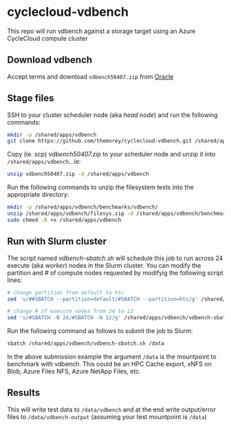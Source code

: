 # cyclecloud-vdbench
This repo will run vdbench against a storage target using an Azure CycleCloud compute cluster


## Download vdbench
Accept terms and download `vdbench50407.zip` from [Oracle](https://www.oracle.com/downloads/server-storage/vdbench-downloads.html)


## Stage files
SSH to your cluster scheduler node (aka *head node*) and run the following commands:

  ```bash
  mkdir -p /shared/apps/vdbench
  git clone https://github.com/themorey/cyclecloud-vdbench.git /shared/apps/vdbench
  ```

Copy (ie. scp) *vdbench50407.zip* to your scheduler node and unzip it into `/shared/apps/vdbench`...ie:

  ```bash
  unzip vdbench50407.zip -d /shared/apps/vdbench
  ```
  
Run the following commands to unzip the filesystem tests into the appropriate directory:

  ```bash
  mkdir -p /shared/apps/vdbench/benchmarks/vdbench/
  unzip /shared/apps/vdbench/filesys.zip -d /shared/apps/vdbench/benchmarks/vdbench/
  sudo chmod -R +x /shared/apps/vdbench
  ```

## Run with Slurm cluster

The script named *vdbench-sbatch.sh* will schedule this job to run across 24 execute (aka *worker*) nodes in the Slurm cluster.  You can modify the partition and # of compute nodes requested by modifyig the following script lines:

  ```bash
  # change partition from default to htc
  sed 's/##SBATCH --partition=default/#SBATCH --partition=htc/g' /shared/apps/vdbench/vdbench-sbatch.sh
  
  # change # of execute nodes from 24 to 12
  sed 's/#SBATCH -N 24/#SBATCH -N 12/g' /shared/apps/vdbench/vdbench-sbatch.sh
  ```

Run the following command as follows to submit the job to Slurm:

  ```bash
  sbatch /shared/apps/vdbench/vdbench-sbatch.sh /data
  ```
  
In the above submission example the argument `/data` is the mountpoint to benchmark with vdbench.  This could be an HPC Cache export, xNFS on Blob, Azure Files NFS, Azure NetApp Files, etc.

## Results

This will write test data to `/data/vdbench` and at the end write output/error files to `/data/vdbench-output` (assuming your test mountpoint is `/data`)
